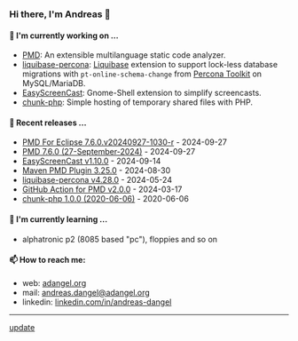 ### Hi there, I'm Andreas 👋

#### 🔭 I'm currently working on ...

*   [PMD](https://github.com/pmd/pmd): An extensible multilanguage static code analyzer.
*   [liquibase-percona](https://github.com/liquibase/liquibase-percona): [Liquibase](https://github.com/liquibase/liquibase) extension to support lock-less database migrations with `pt-online-schema-change` from [Percona Toolkit](https://www.percona.com/doc/percona-toolkit/LATEST/index.html) on MySQL/MariaDB.
*   [EasyScreenCast](https://github.com/EasyScreenCast/EasyScreenCast): Gnome-Shell extension to simplify screencasts.
*   [chunk-php](https://github.com/adangel/chunk-php): Simple hosting of temporary shared files with PHP. 

#### 🚀 Recent releases ...

*   [PMD For Eclipse 7.6.0.v20240927-1030-r](https://github.com/pmd/pmd-eclipse-plugin/releases/tag/7.6.0.v20240927-1030-r) - 2024-09-27
*   [PMD 7.6.0 (27-September-2024)](https://github.com/pmd/pmd/releases/tag/pmd_releases/7.6.0) - 2024-09-27
*   [EasyScreenCast v1.10.0](https://github.com/EasyScreenCast/EasyScreenCast/releases/tag/1.10.0) - 2024-09-14
*   [Maven PMD Plugin 3.25.0](https://github.com/apache/maven-pmd-plugin/releases/tag/maven-pmd-plugin-3.25.0) - 2024-08-30
*   [liquibase-percona v4.28.0](https://github.com/liquibase/liquibase-percona/releases/tag/liquibase-percona-4.28.0) - 2024-05-24
*   [GitHub Action for PMD v2.0.0](https://github.com/pmd/pmd-github-action/releases/tag/v2.0.0) - 2024-03-17
*   [chunk-php 1.0.0 (2020-06-06)](https://github.com/adangel/chunk-php/releases/tag/1.0.0) - 2020-06-06

#### 🌱 I'm currently learning ...

*   alphatronic p2 (8085 based "pc"), floppies and so on

#### 📫 How to reach me:

*   web: [adangel.org](https://adangel.org)
*   mail: [andreas.dangel@adangel.org](mailto:andreas.dangel@adangel.org)
*   linkedin: [linkedin.com/in/andreas-dangel](https://www.linkedin.com/in/andreas-dangel)

-----

[update](https://github.com/adangel/adangel/actions/workflows/update-readme.yml)
